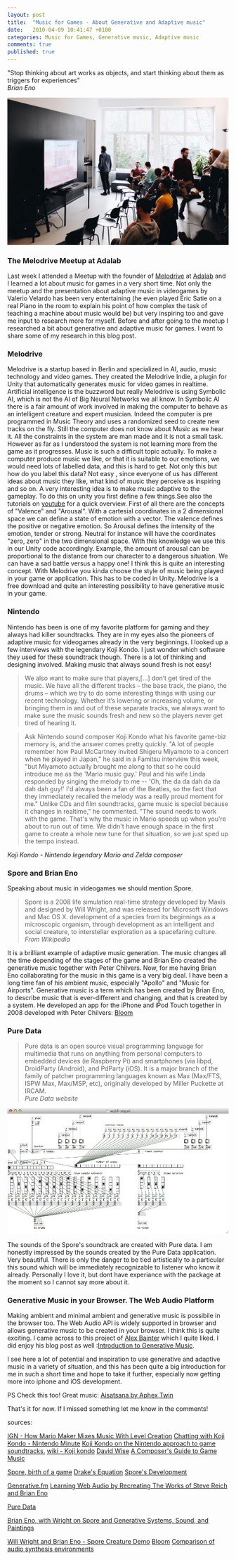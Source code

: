 ```yaml
---
layout: post
title:  "Music for Games - About Generative and Adaptive music"
date:   2010-04-09 10:41:47 +0100
categories: Music for Games, Generative music, Adaptive music
comments: true
published: true
---
```

<div class="message">
"Stop thinking about art works as objects, and start thinking about them as triggers for experiences" 
<br><cite>Brian Eno</cite>
</div>

![image](/assets/img/idalab-meetup.jpg)

### The Melodrive Meetup at Adalab 
Last week I attended a Meetup with the founder of [Melodrive](https://melodrive.com) at [Adalab](https://ada.com/team/) and I learned a lot about music for games in a very short time. 
Not only the meetup and the presentation about adaptive music in videogames by Valerio Velardo has been very entertaining (he even played Eric Satie on a real Piano in the room to explain his point of how complex the task of teaching a machine about music would be) but very inspiring too and gave me input to research more for myself.
Before and after going to the meetup I researched a bit about generative and adaptive music for games. 
I want to share some of my research in this blog post.

### Melodrive

Melodrive is a startup based in Berlin and specialized in AI, audio, music technology and video games. 
They created the Melodrive Indie, a plugin for Unity that automatically generates music for video games in realtime. 
Artificial intelligence is the buzzword but really Melodrive is using Symbolic AI, which is not the AI of Big Neural Networks we all know. 
In Symbolic AI there is a fair amount of work involved in making the computer to behave as an intelligent creature and expert musician. 
Indeed the computer is pre programmed in Music Theory and uses a randomized seed to create new tracks on the fly. Still the computer does not know about Music as we hear it. 
All the constraints in the system are man made and it is not a small task. 
However as far as I understood the system is not learning more from the game as it progresses.
Music is such a difficult topic actually. 
To make a computer produce music we like, or that it is suitable to our emotions, we would need lots of labelled data, and this is hard to get. 
Not only this but how do you label this data? Not easy , since everyone of us has different ideas about music they like, what kind of music they perceive as inspiring and so on.
A very interesting idea is to make music adaptive to the gameplay. 
To do this on unity you first define a few things.See also the tutorials on [youtube](https://www.youtube.com/watch?v=fQeoPf9ivL4) for a quick overview.
First of all there are the concepts of "Valence" and "Arousal". 
With a cartesial coordinates in a 2 dimensional space we can define a state of emotion with a vector. The valence defines the positive or negative emotion. 
So Arousal defines the intensity of the emotion, tender or strong. Neutral for instance will have the coordinates "zero, zero" in the two dimensional space.
With this knowledge we use this in our Unity code accordingly. 
Example, the amount of arousal can be proportional to the distance from our character to a dangerous situation. We can have a sad battle versus a happy one! 
I think this is quite an interesting concept.
With Melodrive you kinda choose the style of music being played in your game or application. 
This has to be coded in Unity. Melodrive is a free download and quite an interesting possibility to have generative music in your game. 

### Nintendo

Nintendo has been is one of my favorite platform for gaming and they always had killer soundtracks.
They are in my eyes also the pioneers of adaptive music for videogames already in the very beginnings.
I looked up a few interviews with the legendary Koji Kondo. I just wonder which software they used for these soundtrack though. 
There is a lot of thinking and designing involved. Making music that always sound fresh is not easy!

> We also want to make sure that players,[...] don’t get tired of the music. 
We have all the different tracks – the base track, the piano, the drums – which we try to do some interesting things with using our recent technology. 
Whether it’s lowering or increasing volume, or bringing them in and out of these separate tracks, we always want to make sure the music sounds fresh and new so the players never get tired of hearing it.

> Ask Nintendo sound composer Koji Kondo what his favorite game-biz memory is, and the answer comes pretty quickly. 
"A lot of people remember how Paul McCartney invited Shigeru Miyamoto to a concert when he played in Japan," he said in a Famitsu interview this week, "but Miyamoto actually brought me along to that so he could introduce me as the 'Mario music guy.' 
Paul and his wife Linda responded by singing the melody to me -- 'Oh, the da da dah da da dah dah guy!' 
I'd always been a fan of the Beatles, so the fact that they immediately recalled the melody was a really proud moment for me."
Unlike CDs and film soundtracks, game music is special because it changes in realtime," he commented. "The sound needs to work with the game. 
That's why the music in Mario speeds up when you're about to run out of time. We didn't have enough space in the first game to create a whole new tune for that situation, so we just sped up the tempo instead.
<div>
<cite>Koji Kondo - Nintendo legendary Mario and Zelda composer </cite>
</div>


### Spore and Brian Eno

Speaking about music in videogames we should mention Spore.

> Spore is a 2008 life simulation real-time strategy developed by Maxis and designed by Will Wright, and was released for Microsoft Windows and Mac OS X.
development of a species from its beginnings as a microscopic organism, through development as an intelligent and social creature, to interstellar exploration as a spacefaring culture.
<br><cite>From Wikipedia</cite>

It is a brilliant example of adaptive music generation. 
The music changes all the time depending of the stages of the game and Brian Eno created the generative music together with Peter Chilvers.
Now, for me having Brian Eno collaborating for the music in this game is a very big deal.
I have been a long time fan of his ambient music, especially "Apollo" and "Music for Airports".
Generative music is a term which has been created by Brian Eno, to describe music that is ever-different and changing, and that is created by a system.
He developed an app for the iPhone and iPod Touch together in 2008 developed with Peter Chilvers: [Bloom](http://www.generativemusic.com/bloom.html)

### Pure Data

> Pure data is an open source visual programming language for multimedia that runs on anything from personal computers to embedded devices (ie Raspberry Pi) and smartphones (via libpd, DroidParty (Android), and PdParty (iOS). It is a major branch of the family of patcher programming languages known as Max (Max/FTS, ISPW Max, Max/MSP, etc), originally developed by Miller Puckette at IRCAM.
<br><cite>Pure Data website</cite>

![image](/assets/img/puredata.png)

The sounds of the Spore's soundtrack are created with Pure data.
I am honestly impressed by the sounds created by the Pure Data application. 
Very beautiful. 
There is only the danger to be tied artistically to a particular this sound which will be immediately recognizable to listener who know it already. 
Personally I love it, but dont have experiance with the package at the moment so I cannot say more about it.

### Generative Music in your Browser. The Web Audio Platform

Making ambient and minimal ambient and generative music is possibile in the browser too.
The Web Audio API is widely supported in browser and allows generative music to be created in your browser. I think this is quite exciting.
I came across to this project of [Alex Bainter](https://generative.fm) which I quite liked. I did enjoy his blog post as well :[Introduction to Generative Music](https://medium.com/@metalex9/introduction-to-generative-music-91e00e4dba11).

I see here a lot of potential and inspiration to use generative and adaptive music in a variety of situation, and this has been quite a big introduction for me in such a short time and hope to take it further, especially now getting more into iphone and iOS development.

<!-- 
The Drake equation is a probabilistic argument used to estimate the number of active, communicative extraterrestrial civilizations in the Milky Way galaxy.
 -->

PS Check this too! Great music: [Aisatsana by Aphex Twin](https://www.youtube.com/watch?v=bj30yfuXKy4)

That's it for now. If I missed something let me know in the comments! 



sources:

[IGN - How Mario Maker Mixes Music With Level Creation](https://www.ign.com/articles/2014/12/08/how-mario-maker-mixes-music-with-level-creation)
[Chatting with Koji Kondo - Nintendo Minute](https://www.youtube.com/watch?v=3WsP4lnFq9w&t=3m25s)
[Koji Kondo on the Nintendo approach to game soundtracks.](https://web.archive.org/web/20150929062439/http://www.1up.com/news/mario-music)
[wiki - Koji kondo](https://en.wikipedia.org/wiki/Koji_Kondo)
[David Wise](http://davidwise.co.uk)
[A Composer's Guide to Game Music](https://mitpress.mit.edu/books/composers-guide-game-music)

[Spore, birth of a game](https://www.ted.com/talks/will_wright_makes_toys_that_make_worlds?language=en)
[Drake's Equation](https://en.wikipedia.org/wiki/Drake_equation)
[Spore's Development](https://en.wikipedia.org/wiki/Development_of_Spore)

[Generative.fm](https://generative.fm/about)
[Learning Web Audio by Recreating The Works of Steve Reich and Brian Eno](https://teropa.info/blog/2016/07/28/javascript-systems-music.html)

[Pure Data](https://en.wikipedia.org/wiki/Pure_Data)

[Brian Eno, with Wright on Spore and Generative Systems, Sound, and Paintings](http://cdm.link/2007/06/brian-eno-with-wright-on-spore-and-generative-systems-sound-and-paintings/)

[Will Wright and Brian Eno - Spore Creature Demo](https://www.youtube.com/watch?v=8PXiNNXUUF8)
[Bloom](http://www.generativemusic.com/bloom.html)
[Comparison of audio synthesis environments](https://en.wikipedia.org/wiki/Comparison_of_audio_synthesis_environments)
<br>
